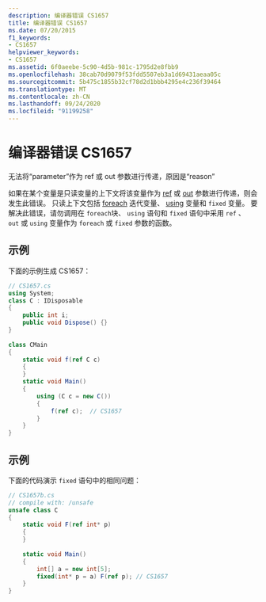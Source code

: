 ```yaml
---
description: 编译器错误 CS1657
title: 编译器错误 CS1657
ms.date: 07/20/2015
f1_keywords:
- CS1657
helpviewer_keywords:
- CS1657
ms.assetid: 6f0aeebe-5c90-4d5b-981c-1795d2e8fbb9
ms.openlocfilehash: 38cab70d9079f53fdd5507eb3a1d69431aeaa05c
ms.sourcegitcommit: 5b475c1855b32cf78d2d1bbb4295e4c236f39464
ms.translationtype: MT
ms.contentlocale: zh-CN
ms.lasthandoff: 09/24/2020
ms.locfileid: "91199258"
---
```

# <a name="compiler-error-cs1657"></a>编译器错误 CS1657

无法将“parameter”作为 ref 或 out 参数进行传递，原因是“reason”  
  
 如果在某个变量是只读变量的上下文将该变量作为 [ref](../language-reference/keywords/ref.md) 或 [out](../language-reference/keywords/out-parameter-modifier.md) 参数进行传递，则会发生此错误。 只读上下文包括 [foreach](../language-reference/keywords/foreach-in.md) 迭代变量、 [using](../language-reference/keywords/using-statement.md) 变量和 `fixed` 变量。 要解决此错误，请勿调用在 `foreach`块、 `using` 语句和 `fixed` 语句中采用 `ref` 、 `out` 或 `using` 变量作为 `foreach` 或 `fixed` 参数的函数。  
  
## <a name="example"></a>示例  

 下面的示例生成 CS1657：  
  
```csharp  
// CS1657.cs  
using System;  
class C : IDisposable  
{  
    public int i;  
    public void Dispose() {}  
}  
  
class CMain  
{  
    static void f(ref C c)  
    {  
    }  
    static void Main()  
    {  
        using (C c = new C())  
        {  
            f(ref c);  // CS1657  
        }  
    }  
}  
```  
  
## <a name="example"></a>示例  

 下面的代码演示 `fixed` 语句中的相同问题：  
  
```csharp  
// CS1657b.cs  
// compile with: /unsafe  
unsafe class C  
{  
    static void F(ref int* p)  
    {  
    }  
  
    static void Main()  
    {  
        int[] a = new int[5];  
        fixed(int* p = a) F(ref p); // CS1657  
    }  
}  
```
